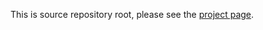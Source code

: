 This is source repository root, please see the [project page](https://spbu-se.github.io/duplicate-finder/).
